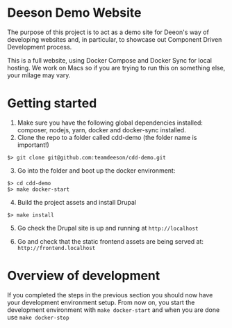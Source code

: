 # Deeson Demo Website

The purpose of this project is to act as a demo site for Deeon's way of developing websites and, in particular, to showcase out Component Driven Development process.

This is a full website, using Docker Compose and Docker Sync for local hosting. We work on Macs so if you are trying to run this on something else, your milage may vary.

# Getting started

1. Make sure you have the following global dependencies installed: composer, nodejs, yarn, docker and docker-sync installed.
2. Clone the repo to a folder called cdd-demo (the folder name is important!)

```
$> git clone git@github.com:teamdeeson/cdd-demo.git
```

3. Go into the folder and boot up the docker environment:

```
$> cd cdd-demo
$> make docker-start
```

4. Build the project assets and install Drupal

```
$> make install
```

5. Go check the Drupal site is up and running at `http://localhost`

6. Go and check that the static frontend assets are being served at: `http://frontend.localhost`

# Overview of development

If you completed the steps in the previous section you should now have your development environment setup. From now on, you start the development environment with `make docker-start` and when you are done use `make docker-stop`
